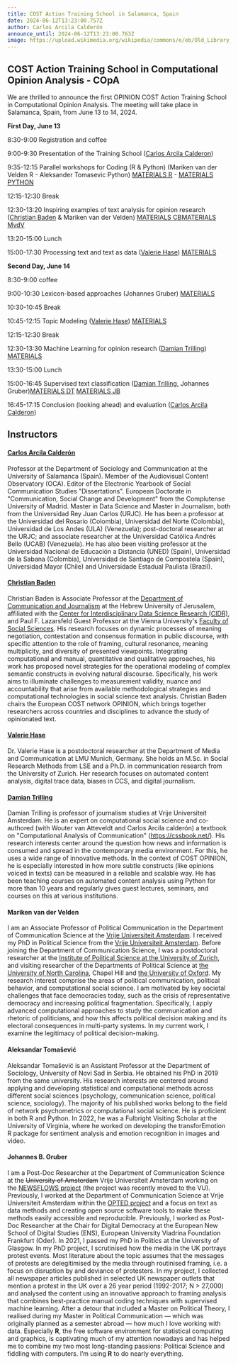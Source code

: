 ```yaml
---
title: COST Action Training School in Salamanca, Spain
date: 2024-06-12T13:23:00.757Z
author: Carlos Arcila Calderón
announce_until: 2024-06-12T13:23:00.763Z
image: https://upload.wikimedia.org/wikipedia/commons/e/eb/Old_Library_in_University_of_Salamanca_01.jpg
---
```

## COST Action Training School in Computational Opinion Analysis - COpA

W﻿e are thrilled to announce the first OPINION COST Action Training School in Computational Opinion Analysis. The meeting will take place in Salamanca, Spain, from June 13 to 14, 2024.

**First Day, June 13**

8:30-9:00 Registration and coffee

9:00-9:30 Presentation of the Training School ([Carlos Arcila Calderon](https://www.youtube.com/watch?v=zVldMxKRLTY))

9:35-12:15 Parallel workshops for Coding (R & Python) (Mariken van der Velden R - Aleksander Tomasevic Python) [MATERIALS R](https://drive.google.com/file/d/1uEKzbjiJtflJqRhIk8AVsy_DmwC4sdfU/view?usp=sharing) -  [MATERIALS PYTHON](https://copa.atomasevic.com/)

12:15-12:30 Break

12:30-13:20 Inspiring examples of text analysis for opinion research ([Christian Baden](https://www.youtube.com/watch?v=xVazagdKyzw) & Mariken van der Velden) [MATERIALS CB](https://docs.google.com/document/d/14YB024ZYE6ysmbgaj9AVaiXVd3u2Uj38rX-2R9dQITE/edit?usp=drive_link)[MATERIALS MvdV](https://github.com/ccs-amsterdam/r-course-material?tab=readme-ov-file)

13:20-15:00 Lunch

15:00-17:30 Processing text and text as data ([Valerie Hase](https://www.youtube.com/watch?v=FgdF_hs4nkE)) [MATERIALS](https://github.com/valeriehase/Salamanca-CSS-SummerSchool)

**Second Day, June 14**

8:30-9:00 coffee

9:00-10:30 Lexicon-based approaches (Johannes Gruber) [MATERIALS](https://github.com/JBGruber/copa_summer-school-dictionary)

10:30-10:45 Break

10:45-12:15 Topic Modeling ([Valerie Hase](https://www.youtube.com/watch?v=FgdF_hs4nkE)) [MATERIALS](https://github.com/valeriehase/Salamanca-CSS-SummerSchool)

12:15-12:30 Break

12:30-13:30 Machine Learning for opinion research ([Damian Trilling](https://www.youtube.com/watch?v=ggqhHas_CtI)) [MATERIALS](https://github.com/damian0604/teaching-cost)

13:30-15:00 Lunch

15:00-16:45 Supervised text classification ([Damian Trilling,](https://www.youtube.com/watch?v=ggqhHas_CtI) Johannes Gruber)[MATERIALS DT](https://github.com/damian0604/teaching-cost)    [MATERIALS JB](https://github.com/JBGruber/copa_summer-school-dictionary) [](https://github.com/damian0604/teaching-cost)

16:45-17:15 Conclusion (looking ahead) and evaluation ([Carlos Arcila Calderon](https://www.youtube.com/watch?v=zVldMxKRLTY))

## I﻿nstructors

#### [Carlos Arcila Calderón](https://www.youtube.com/watch?v=zVldMxKRLTY)

Professor at the Department of Sociology and Communication at the University of Salamanca (Spain). Member of the Audiovisual Content Observatory (OCA). Editor of the Electronic Yearbook of Social Communication Studies "Dissertations". European Doctorate in "Communication, Social Change and Development" from the Complutense University of Madrid.  Master in Data Science and Master in Journalism, both from the Universidad Rey Juan Carlos (URJC). He has been a professor at the Universidad del Rosario (Colombia), Universidad del Norte (Colombia), Universidad de Los Andes (ULA) (Venezuela); post-doctoral researcher at the URJC; and associate researcher at the Universidad Católica Andrés Bello (UCAB) (Venezuela). He has also been visiting professor at the Universidad Nacional de Educación a Distancia (UNED) (Spain), Universidad de la Sabana (Colombia), Universidad de Santiago de Compostela (Spain), Universidad Mayor (Chile) and Universidade Estadual Paulista (Brazil).

#### **[Christian Baden](https://www.youtube.com/watch?v=xVazagdKyzw)**

Christian Baden is Associate Professor at the [Department of Communication and Journalism](https://communication.huji.ac.il/) at the Hebrew University of Jerusalem, affiliated with the [Center for Interdisciplinary Data Science Research (CIDR)](http://cidr.staging.cs.huji.ac.il/en/), and Paul F. Lazarsfeld Guest Professor at the Vienna University's [Faculty of Social Sciences](https://sowi.univie.ac.at/). His research focuses on dynamic processes of meaning negotiation, contestation and consensus formation in public discourse, with specific attention to the role of framing, cultural resonance, meaning multiplicity, and diversity of presented viewpoints. Integrating computational and manual, quantitative and qualitative approaches, his work has proposed novel strategies for the operational modeling of complex semantic constructs in evolving natural discourse. Specifically, his work aims to illuminate challenges to measurement validity, nuance and accountability that arise from available methodological strategies and computational technologies in social science text analysis. Christian Baden chairs the European COST network OPINION, which brings together researchers across countries and disciplines to advance the study of opinionated text.

#### **[Valerie Hase](https://www.youtube.com/watch?v=FgdF_hs4nkE)**

Dr. Valerie Hase is a postdoctoral researcher at the Department of Media and Communication at LMU Munich, Germany. She holds an M.Sc. in Social Research Methods from LSE and a Ph.D. in communication research from the University of Zurich. Her research focuses on automated content analysis, digital trace data, biases in CCS, and digital journalism.

#### **[Damian Trilling](https://www.youtube.com/watch?v=ggqhHas_CtI)**

Damian Trilling is professor of journalism studies at Vrije Universiteit Amsterdam. He is an expert on computational social science and co-authored (with Wouter van Atteveldt and Carlos Arcila calderón) a textbook on "Computational Analysis of Communication" (<https://cssbook.net/>). His research interests center around the question how news and information is consumed and spread in the contemporary media environment. For this, he uses a wide range of innovative methods. In the context of COST OPINION, he is especially interested in how more subtle constructs (like opinions voiced in texts) can be measured in a reliable and scalable way. He has been teaching courses on automated content analysis using Python for more than 10 years and regularly gives guest lectures, seminars, and courses on this at various institutions.

#### **Mariken van der Velden**

I am an Associate Professor of Political Communication in the Department of Communication Science at the [Vrije Universiteit Amsterdam](https://vu.nl/en/about-vu/faculties/faculty-of-social-sciences/departments/communication-science). I received my PhD in Political Science from the [Vrije Universiteit Amsterdam](https://vu.nl/en/about-vu/faculties/faculty-of-social-sciences/departments/political-science-and-public-administration). Before joining the Department of Communication Science, I was a postdoctoral researcher at the [Institute of Political Science at the University of Zurich](https://www.ipz.uzh.ch/de.html), and visiting researcher of the Departments of Political Science at [the University of North Carolina](https://politicalscience.unc.edu/), Chapel Hill and [the University of Oxford](https://www.politics.ox.ac.uk/). My research interest comprise the areas of political communication, political behavior, and computational social science. I am motivated by key societal challenges that face democracies today, such as the crisis of representative democracy and increasing political fragmentation. Specifically, I apply advanced computational approaches to study the communication and rhetoric of politicians, and how this affects political decision making and its electoral consequences in multi-party systems. In my current work, I examine the legitimacy of political decision-making. 

#### **Aleksandar Tomašević**

Aleksandar Tomašević is an Assistant Professor at the Department of Sociology, University of Novi Sad in Serbia. He obtained his PhD in 2019 from the same university. His research interests are centered around applying and developing statistical and computational methods across different social sciences (psychology, communication science, political science, sociology). The majority of his published works belong to the field of network psychometrics or computational social science. He is proficient in both R and Python. In 2022, he was a Fulbright Visiting Scholar at the University of Virginia, where he worked on developing the transforEmotion R package for sentiment analysis and emotion recognition in images and video.

#### **Johannes B. Gruber**

I am a Post-Doc Researcher at the Department of Communication Science at the ~~University of Amsterdam~~ Vrije Universiteit Amsterdam working on the [NEWSFLOWS project](https://newsflows.eu/) (the project was recently moved to the VU). Previously, I worked at the Department of Communication Science at Vrije Universiteit Amsterdam within the [OPTED project](https://opted.eu/team/wp7-pre-processing-storage-and-data-sharing/johannes-b-gruber/) and a focus on text as data methods and creating open source software tools to make these methods easily accessible and reproducible. Previously, I worked as Post-Doc Researcher at the Chair for Digital Democracy at the European New School of Digital Studies (ENS), European University Viadrina Foundation Frankfurt (Oder). In 2021, I passed my PhD in Politics at the University of Glasgow. In my PhD project, I scrutinised how the media in the UK portrays protest events. Most literature about the topic assumes that the messages of protests are delegitimised by the media through routinised framing, i.e. a focus on disruption by and deviance of protesters. In my project, I collected all newspaper articles published in selected UK newspaper outlets that mention a protest in the UK over a 26 year period (1992-2017; N > 27,000) and analysed the content using an innovative approach to framing analysis that combines best-practice manual coding techniques with supervised machine learning. After a detour that included a Master on Political Theory, I realised during my Master in Political Communication — which was originally planned as a semester abroad — how much I love working with data. Especially **R**, the free software environment for statistical computing and graphics, is captivating much of my attention nowadays and has helped me to combine my two most long-standing passions: Political Science and fiddling with computers. I’m using **R** to do nearly everything.